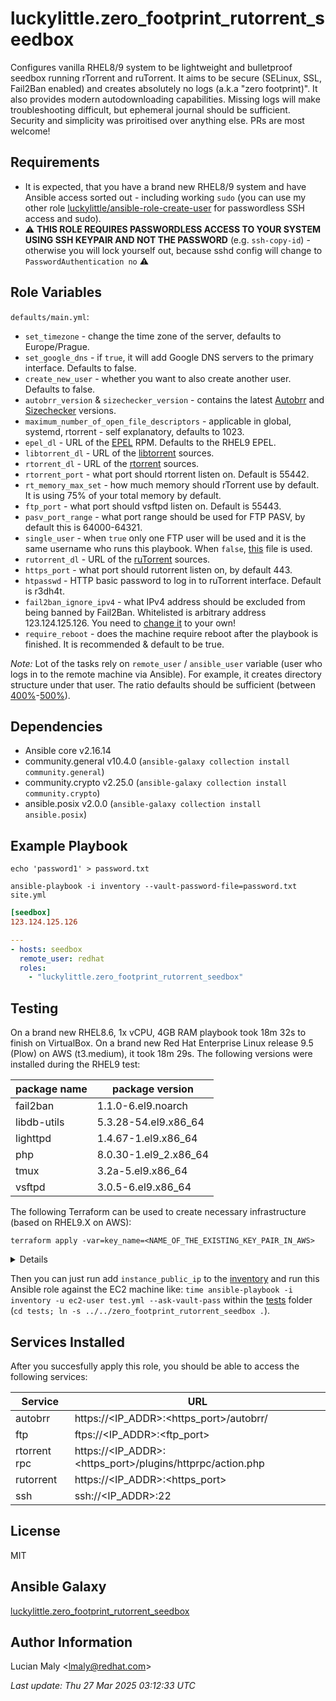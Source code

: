 luckylittle.zero_footprint_rutorrent_seedbox
============================================

Configures vanilla RHEL8/9 system to be lightweight and bulletproof seedbox running rTorrent and ruTorrent. It aims to be secure (SELinux, SSL, Fail2Ban enabled) and creates absolutely no logs (a.k.a "zero footprint)". It also provides modern autodownloading capabilities. Missing logs will make troubleshooting difficult, but ephemeral journal should be sufficient. Security and simplicity was priroitised over anything else. PRs are most welcome!

Requirements
------------

* It is expected, that you have a brand new RHEL8/9 system and have Ansible access sorted out - including working `sudo` (you can use my other role [luckylittle/ansible-role-create-user](https://github.com/luckylittle/ansible-role-create-user) for passwordless SSH access and sudo).
* :warning: **THIS ROLE REQUIRES PASSWORDLESS ACCESS TO YOUR SYSTEM USING SSH KEYPAIR AND NOT THE PASSWORD** (e.g. `ssh-copy-id`) - otherwise you will lock yourself out, because sshd config will change to `PasswordAuthentication no` :warning:

Role Variables
--------------

`defaults/main.yml`:

* `set_timezone` - change the time zone of the server, defaults to Europe/Prague.
* `set_google_dns` - if `true`, it will add Google DNS servers to the primary interface. Defaults to false.
* `create_new_user` - whether you want to also create another user. Defaults to false.
* `autobrr_version` & `sizechecker_version` - contains the latest [Autobrr](https://github.com/autobrr/autobrr) and [Sizechecker](https://github.com/s0up4200/sizechecker) versions.
* `maximum_number_of_open_file_descriptors` - applicable in global, systemd, rtorrent - self explanatory, defaults to 1023.
* `epel_dl` - URL of the [EPEL](https://docs.fedoraproject.org/en-US/epel/) RPM. Defaults to the RHEL9 EPEL.
* `libtorrent_dl` - URL of the [libtorrent](https://github.com/rakshasa/rtorrent/releases) sources.
* `rtorrent_dl` - URL of the [rtorrent](https://github.com/rakshasa/rtorrent/releases) sources.
* `rtorrent_port` - what port should rtorrent listen on. Default is 55442.
* `rt_memory_max_set` - how much memory should rTorrent use by default. It is using 75% of your total memory by default.
* `ftp_port` - what port should vsftpd listen on. Default is 55443.
* `pasv_port_range` - what port range should be used for FTP PASV, by default this is 64000-64321.
* `single_user` - when `true` only one FTP user will be used and it is the same username who runs this playbook. When `false`, [this](files/vsftpd/users.txt) file is used.
* `rutorrent_dl` - URL of the [ruTorrent](https://github.com/Novik/ruTorrent) sources.
* `https_port` - what port should rutorrent listen on, by default 443.
* `htpasswd` - HTTP basic password to log in to ruTorrent interface. Default is r3dh4t.
* `fail2ban_ignore_ipv4` - what IPv4 address should be excluded from being banned by Fail2Ban. Whitelisted is arbitrary address 123.124.125.126. You need to [change it](https://github.com/luckylittle/zero_footprint_rutorrent_seedbox/blob/master/defaults/main.yml#L42) to your own!
* `require_reboot` - does the machine require reboot after the playbook is finished. It is recommended & default to be true.

_Note:_ Lot of the tasks rely on `remote_user` / `ansible_user` variable (user who logs in to the remote machine via Ansible). For example, it creates directory structure under that user. The ratio defaults should be sufficient (between [400%](https://github.com/luckylittle/zero_footprint_rutorrent_seedbox/blob/master/templates/rtorrent/rtorrent.rc.j2#L106)-[500%](https://github.com/luckylittle/zero_footprint_rutorrent_seedbox/blob/master/templates/rtorrent/rtorrent.rc.j2#L105)).

Dependencies
------------

- Ansible core v2.16.14
- community.general v10.4.0 (`ansible-galaxy collection install community.general`)
- community.crypto v2.25.0 (`ansible-galaxy collection install community.crypto`)
- ansible.posix v2.0.0 (`ansible-galaxy collection install ansible.posix`)

Example Playbook
----------------

`echo 'password1' > password.txt`

`ansible-playbook -i inventory --vault-password-file=password.txt site.yml`

```ini
[seedbox]
123.124.125.126
```

```yaml
---
- hosts: seedbox
  remote_user: redhat
  roles:
    - "luckylittle.zero_footprint_rutorrent_seedbox"
```

Testing
-------

On a brand new RHEL8.6, 1x vCPU, 4GB RAM playbook took 18m 32s to finish on VirtualBox.
On a brand new Red Hat Enterprise Linux release 9.5 (Plow) on AWS (t3.medium), it took 18m 29s.
The following versions were installed during the RHEL9 test:

|package name|package version      |
|------------|---------------------|
|fail2ban    |1.1.0-6.el9.noarch   |
|libdb-utils |5.3.28-54.el9.x86_64 |
|lighttpd    |1.4.67-1.el9.x86_64  |
|php         |8.0.30-1.el9_2.x86_64|
|tmux        |3.2a-5.el9.x86_64    |
|vsftpd      |3.0.5-6.el9.x86_64   |


The following Terraform can be used to create necessary infrastructure (based on RHEL9.X on AWS):

`terraform apply -var=key_name=<NAME_OF_THE_EXISTING_KEY_PAIR_IN_AWS>`

<details>

```hcl
# Configure the AWS Provider
provider "aws" {
  region = "ap-southeast-2"
}

# Variable
variable "key_name" {
  type        = string
  default     = "ec2-pair"
  description = "AWS Key-pair"
}

# Find latest RHEL 9 AMI
data "aws_ami" "rhel9" {
  most_recent = true
  owners      = ["309956199498"] # Red Hat's AWS account ID

  filter {
    name   = "name"
    values = ["RHEL-9*"]
  }

  filter {
    name   = "architecture"
    values = ["x86_64"]
  }

  filter {
    name   = "virtualization-type"
    values = ["hvm"]
  }

  filter {
    name   = "root-device-type"
    values = ["ebs"]
  }
}

# Create a security group
resource "aws_security_group" "rhel9_sg" {
  name        = "rhel9_sg"
  description = "Security group for RHEL 9 EC2 seedbox instance"

  tags = {
    Name = "RHEL9-SecurityGroup"
  }
}

resource "aws_vpc_security_group_ingress_rule" "allow_rtorrent_port_tcp" {
  security_group_id = aws_security_group.rhel9_sg.id
  cidr_ipv4         = "0.0.0.0/0"
  from_port         = 55442
  ip_protocol       = "tcp"
  to_port           = 55442
  description       = "Default rtorrent_port (TCP)"
  tags = {
    Name = "allow_rtorrent_port_tcp"
  }
}

resource "aws_vpc_security_group_ingress_rule" "allow_rtorrent_port_udp" {
  security_group_id = aws_security_group.rhel9_sg.id
  cidr_ipv4         = "0.0.0.0/0"
  from_port         = 55442
  ip_protocol       = "udp"
  to_port           = 55442
  description       = "Default rtorrent_port (UDP)"
  tags = {
    Name = "allow_rtorrent_port_udp"
  }
}

resource "aws_vpc_security_group_ingress_rule" "allow_pasv_port_range" {
  security_group_id = aws_security_group.rhel9_sg.id
  cidr_ipv4         = "0.0.0.0/0"
  from_port         = 64000
  ip_protocol       = "tcp"
  to_port           = 64321
  description       = "Default pasv_port_range (TCP)"
  tags = {
    Name = "allow_pasv_port_range"
  }
}

resource "aws_vpc_security_group_ingress_rule" "allow_ftp_port" {
  security_group_id = aws_security_group.rhel9_sg.id
  cidr_ipv4         = "0.0.0.0/0"
  from_port         = 55443
  ip_protocol       = "tcp"
  to_port           = 55443
  description       = "Default ftp_port (TCP)"
  tags = {
    Name = "allow_ftp_port"
  }
}

resource "aws_vpc_security_group_ingress_rule" "allow_tls_ipv4" {
  security_group_id = aws_security_group.rhel9_sg.id
  cidr_ipv4         = "0.0.0.0/0"
  from_port         = 443
  ip_protocol       = "tcp"
  to_port           = 443
  description       = "Default ruTorrent port (IPv4)"
  tags = {
    Name = "allow_tls_ipv4"
  }
}

resource "aws_vpc_security_group_ingress_rule" "allow_autobrr_port" {
  security_group_id = aws_security_group.rhel9_sg.id
  cidr_ipv4         = "0.0.0.0/0"
  from_port         = 7474
  ip_protocol       = "tcp"
  to_port           = 7474
  description       = "Default Autobrr port (TCP)"
  tags = {
    Name = "allow_autobrr_port"
  }
}

resource "aws_vpc_security_group_ingress_rule" "allow_ssh_port" {
  security_group_id = aws_security_group.rhel9_sg.id
  cidr_ipv4         = "0.0.0.0/0"
  from_port         = 22
  ip_protocol       = "tcp"
  to_port           = 22
  description       = "Default SSH port (TCP)"
  tags = {
    Name = "allow_ssh_port"
  }
}

resource "aws_vpc_security_group_ingress_rule" "allow_tls_ipv6" {
  security_group_id = aws_security_group.rhel9_sg.id
  cidr_ipv6         = "::/0"
  from_port         = 443
  ip_protocol       = "tcp"
  to_port           = 443
  description       = "Default ruTorrent port (IPv6)"
  tags = {
    Name = "allow_tls_ipv6"
  }
}

resource "aws_vpc_security_group_egress_rule" "allow_all_traffic_ipv4" {
  security_group_id = aws_security_group.rhel9_sg.id
  cidr_ipv4         = "0.0.0.0/0"
  ip_protocol       = "-1" # semantically equivalent to all ports
}

resource "aws_vpc_security_group_egress_rule" "allow_all_traffic_ipv6" {
  security_group_id = aws_security_group.rhel9_sg.id
  cidr_ipv6         = "::/0"
  ip_protocol       = "-1" # semantically equivalent to all ports
}

# Create an EC2 instance
resource "aws_instance" "rhel_instance" {
  ami                    = data.aws_ami.rhel9.id
  instance_type          = "t3.medium"
  vpc_security_group_ids = [aws_security_group.rhel9_sg.id]
  key_name               = var.key_name # Replace with your key pair name

  root_block_device {
    volume_size = 20
    volume_type = "gp3"
    encrypted   = true
  }

  tags = {
    Name        = "RHEL-9-Seedbox"
    Environment = "Dev"
  }
}

# Output the instance details
output "instance_id" {
  value = aws_instance.rhel_instance.id
}

output "instance_public_ip" {
  value = aws_instance.rhel_instance.public_ip
}

output "instance_dns" {
  value = aws_instance.rhel_instance.public_dns
}
```

</details>

Then you can just run add `instance_public_ip` to the [inventory](tests/inventory) and run this Ansible role against the EC2 machine like: `time ansible-playbook -i inventory -u ec2-user test.yml --ask-vault-pass` within the [tests](tests/) folder (`cd tests; ln -s ../../zero_footprint_rutorrent_seedbox .`).

Services Installed
------------------

After you succesfully apply this role, you should be able to access the following services:

|Service      |URL                                                       |
|-------------|----------------------------------------------------------|
|autobrr      |https://<IP_ADDR>:<https_port>/autobrr/                   |
|ftp          |ftps://<IP_ADDR>:<ftp_port>                               |
|rtorrent rpc |https://<IP_ADDR>:<https_port>/plugins/httprpc/action.php |
|rutorrent    |https://<IP_ADDR>:<https_port>                            |
|ssh          |ssh://<IP_ADDR>:22                                        |

License
-------

MIT

Ansible Galaxy
--------------

[luckylittle.zero_footprint_rutorrent_seedbox](https://galaxy.ansible.com/ui/standalone/roles/luckylittle/zero_footprint_rutorrent_seedbox/)

Author Information
------------------

Lucian Maly <<lmaly@redhat.com>>

_Last update: Thu 27 Mar 2025 03:12:33 UTC_
